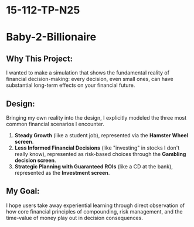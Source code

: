 # 15-112-TP-N25
# Baby-2-Billionaire

## Why This Project:
I wanted to make a simulation that shows the fundamental reality of financial decision-making: every decision, even small ones, can have substantial long-term effects on your financial future.

## Design:
Bringing my own reality into the design, I explicitly modeled the three most common financial scenarios I encounter.

1. **Steady Growth** (like a student job), represented via the **Hamster Wheel screen**.
2. **Less Informed Financial Decisions** (like "investing" in stocks I don't really know), represented as risk-based choices through the **Gambling decision screen**.
3. **Strategic Planning with Guaranteed ROIs** (like a CD at the bank), represented as the **Investment screen**.

## My Goal:
I hope users take away experiential learning through direct observation of how core financial principles of compounding, risk management, and the time-value of money play out in decision consequences.
